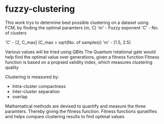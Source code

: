 # fuzzy-clustering

This work trys to determine best possible clustering on a dataset using FCM, by finding the optimal paramters (m, C)
'm' - Fuzzy exponent
'C' - No. of clusters 

'C' - [2, C_max] (C_max = sqrt(No. of samples))
'm' - [1.5, 2.5]

Various values will be tried using QBits
The Quantum rotational gate would help find the optimal value over generations, given a fitness function
Fitness function is based on a propsed validity index, which measures clustering quality

Clustering is measured by:
- Intra-cluster compactness
- Inter-cluster separation 
- overlap

Mathematical methods are devised to quantify and measure the three paramters. Thereby giving the fitness function.
Fitness functions qunatifies and helps compare clustering results to find optimal values
